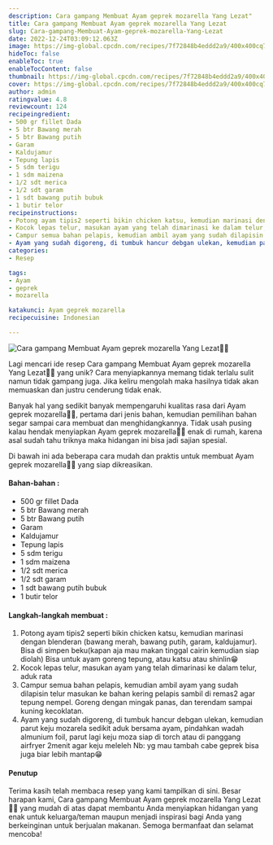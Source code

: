 ```yaml
---
description: Cara gampang Membuat Ayam geprek mozarella Yang Lezat"
title: Cara gampang Membuat Ayam geprek mozarella Yang Lezat
slug: Cara-gampang-Membuat-Ayam-geprek-mozarella-Yang-Lezat
date: 2022-12-24T03:09:12.063Z
image: https://img-global.cpcdn.com/recipes/7f72848b4eddd2a9/400x400cq70/photo.jpg
hideToc: false
enableToc: true
enableTocContent: false
thumbnail: https://img-global.cpcdn.com/recipes/7f72848b4eddd2a9/400x400cq70/photo.jpg
cover: https://img-global.cpcdn.com/recipes/7f72848b4eddd2a9/400x400cq70/photo.jpg
author: admin
ratingvalue: 4.8
reviewcount: 124
recipeingredient:
- 500 gr fillet Dada
- 5 btr Bawang merah
- 5 btr Bawang putih
- Garam
- Kaldujamur
- Tepung lapis
- 5 sdm terigu
- 1 sdm maizena
- 1/2 sdt merica
- 1/2 sdt garam
- 1 sdt bawang putih bubuk
- 1 butir telor
recipeinstructions:
- Potong ayam tipis2 seperti bikin chicken katsu, kemudian marinasi dengan blenderan (bawang merah, bawang putih, garam, kaldujamur). Bisa di simpen beku(kapan aja mau makan tinggal cairin kemudian siap diolah) Bisa untuk ayam goreng tepung, atau katsu atau shinlin😁
- Kocok lepas telur, masukan ayam yang telah dimarinasi ke dalam telur, aduk rata
- Campur semua bahan pelapis, kemudian ambil ayam yang sudah dilapisin telur masukan ke bahan kering pelapis sambil di remas2 agar tepung nempel. Goreng dengan mingak panas, dan terendam sampai kuning kecoklatan.
- Ayam yang sudah digoreng, di tumbuk hancur debgan ulekan, kemudian parut keju mozarela sedikit aduk bersama ayam, pindahkan wadah almunium foil, parut lagi keju moza siap di torch atau di panggang airfryer 2menit agar keju meleleh Nb: yg mau tambah cabe geprek bisa juga biar lebih mantap😁
categories:
- Resep

tags:
- Ayam
- geprek
- mozarella

katakunci: Ayam geprek mozarella
recipecuisine: Indonesian

---
```


![Cara gampang Membuat Ayam geprek mozarella Yang Lezat👩‍🍳](https://img-global.cpcdn.com/recipes/7f72848b4eddd2a9/400x400cq70/photo.jpg)

Lagi mencari ide resep Cara gampang Membuat Ayam geprek mozarella Yang Lezat👩‍🍳 yang unik? Cara menyiapkannya memang tidak terlalu sulit namun tidak gampang juga. Jika keliru mengolah maka hasilnya tidak akan memuaskan dan justru cenderung tidak enak.

Banyak hal yang sedikit banyak mempengaruhi kualitas rasa dari Ayam geprek mozarella👩‍🍳, pertama dari jenis bahan, kemudian pemilihan bahan segar sampai cara membuat dan menghidangkannya. Tidak usah pusing kalau hendak menyiapkan Ayam geprek mozarella👩‍🍳 enak di rumah, karena asal sudah tahu triknya maka hidangan ini bisa jadi sajian spesial.

Di bawah ini ada beberapa cara mudah dan praktis untuk membuat Ayam geprek mozarella👩‍🍳 yang siap dikreasikan.

<!--inarticleads1-->

#### Bahan-bahan :

- 500 gr fillet Dada
- 5 btr Bawang merah
- 5 btr Bawang putih
- Garam
- Kaldujamur
- Tepung lapis
- 5 sdm terigu
- 1 sdm maizena
- 1/2 sdt merica
- 1/2 sdt garam
- 1 sdt bawang putih bubuk
- 1 butir telor

<!--inarticleads2-->

#### Langkah-langkah membuat :

1. Potong ayam tipis2 seperti bikin chicken katsu, kemudian marinasi dengan blenderan (bawang merah, bawang putih, garam, kaldujamur). Bisa di simpen beku(kapan aja mau makan tinggal cairin kemudian siap diolah) Bisa untuk ayam goreng tepung, atau katsu atau shinlin😁
1. Kocok lepas telur, masukan ayam yang telah dimarinasi ke dalam telur, aduk rata
1. Campur semua bahan pelapis, kemudian ambil ayam yang sudah dilapisin telur masukan ke bahan kering pelapis sambil di remas2 agar tepung nempel. Goreng dengan mingak panas, dan terendam sampai kuning kecoklatan.
1. Ayam yang sudah digoreng, di tumbuk hancur debgan ulekan, kemudian parut keju mozarela sedikit aduk bersama ayam, pindahkan wadah almunium foil, parut lagi keju moza siap di torch atau di panggang airfryer 2menit agar keju meleleh Nb: yg mau tambah cabe geprek bisa juga biar lebih mantap😁

#### Penutup

Terima kasih telah membaca resep yang kami tampilkan di sini. Besar harapan kami, Cara gampang Membuat Ayam geprek mozarella Yang Lezat👩‍🍳 yang mudah di atas dapat membantu Anda menyiapkan hidangan yang enak untuk keluarga/teman maupun menjadi inspirasi bagi Anda yang berkeinginan untuk berjualan makanan. Semoga bermanfaat dan selamat mencoba!